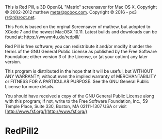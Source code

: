 This is Red Pill, a 3D OpenGL "Matrix" screensaver for Mac OS X.
Copyright © 2002-2012 mathew <meta@pobox.com>.
Copyright © 2016 - px3 <rr@rdsroot.net>.

This Fork is based on the orginal Screensaver of mathew, but adopted to XCode 7 and the newest MacOSX 10.11.
Latest builds and downloads can be found at: https://wwwm4u.de/redpill/


Red Pill is free software; you can redistribute it and/or modify
it under the terms of the GNU General Public License as published by
the Free Software Foundation; either version 3 of the License, or
(at your option) any later version.

This program is distributed in the hope that it will be useful,
but WITHOUT ANY WARRANTY; without even the implied warranty of
MERCHANTABILITY or FITNESS FOR A PARTICULAR PURPOSE.  See the
GNU General Public License for more details.

You should have received a copy of the GNU General Public License
along with this program; if not, write to the Free Software
Foundation, Inc., 59 Temple Place, Suite 330, Boston, MA  02111-1307  USA
or visit [http://www.fsf.org/](http://www.fsf.org/)


# RedPill2
